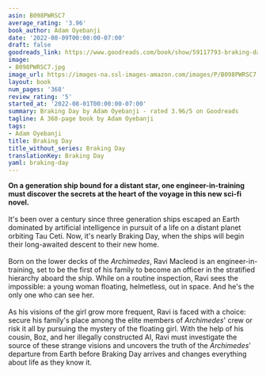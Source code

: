 ```yaml
---
asin: B098PWRSC7
average_rating: '3.96'
book_author: Adam Oyebanji
date: '2022-08-09T00:00:00-07:00'
draft: false
goodreads_link: https://www.goodreads.com/book/show/59117793-braking-day
image:
- B098PWRSC7.jpg
image_url: https://images-na.ssl-images-amazon.com/images/P/B098PWRSC7.01._SCLZZZZZZZ.jpg
layout: book
num_pages: '368'
review_rating: '5'
started_at: '2022-08-01T00:00:00-07:00'
summary: Braking Day by Adam Oyebanji - rated 3.96/5 on Goodreads
tagline: A 368-page book by Adam Oyebanji
tags:
- Adam Oyebanji
title: Braking Day
title_without_series: Braking Day
translationKey: Braking Day
yaml: braking-day
---
```


<b>On a generation ship bound for a distant star, one engineer-in-training must discover the secrets at the heart of the voyage in this new sci-fi novel. </b><br /><br />It's been over a century since three generation ships escaped an Earth dominated by artificial intelligence in pursuit of a life on a distant planet orbiting Tau Ceti. Now, it's nearly Braking Day, when the ships will begin their long-awaited descent to their new home.<br /> <br />Born on the lower decks of the <i>Archimedes</i>, Ravi Macleod is an engineer-in-training, set to be the first of his family to become an officer in the stratified hierarchy aboard the ship. While on a routine inspection, Ravi sees the impossible: a young woman floating, helmetless, out in space. And he's the only one who can see her.<br /> <br />As his visions of the girl grow more frequent, Ravi is faced with a choice: secure his family's place among the elite members of <i>Archimedes</i>' crew or risk it all by pursuing the mystery of the floating girl. With the help of his cousin, Boz, and her illegally constructed AI, Ravi must investigate the source of these strange visions and uncovers the truth of the <i>Archimedes</i>' departure from Earth before Braking Day arrives and changes everything about life as they know it.